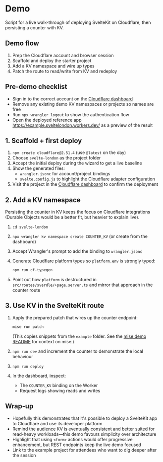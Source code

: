 # Demo

Script for a live walk-through of deploying SvelteKit on Cloudflare, then persisting a counter with KV.

## Demo flow

1. Prep the Cloudflare account and browser session
2. Scaffold and deploy the starter project
3. Add a KV namespace and wire up types
4. Patch the route to read/write from KV and redeploy

## Pre-demo checklist

- Sign in to the correct account on the [Cloudflare dashboard](https://dash.cloudflare.com/)
- Remove any existing demo KV namespaces or projects so names are free
- Run `npx wrangler logout` to show the authentication flow
- Open the deployed reference app <https://example.sveltelondon.workers.dev/> as a preview of the result

## 1. Scaffold + first deploy

1. `npm create cloudflare@2.51.4` (use `@latest` on the day)
2. Choose `svelte-london` as the project folder
3. Accept the initial deploy during the wizard to get a live baseline
4. Show the generated files:
   - `wrangler.jsonc` for account/project bindings
   - `svelte.config.js` to highlight the Cloudflare adapter configuration
5. Visit the project in the [Cloudflare dashboard](https://dash.cloudflare.com/) to confirm the deployment

## 2. Add a KV namespace

Persisting the counter in KV keeps the focus on Cloudflare integrations (Durable Objects would be a better fit, but heavier to explain live).

1. `cd svelte-london`
2. `npx wrangler kv namespace create COUNTER_KV` (or create from the dashboard)
3. Accept Wrangler's prompt to add the binding to `wrangler.jsonc`
4. Generate Cloudflare platform types so `platform.env` is strongly typed:

   ```bash
   npm run cf-typegen
   ```

5. Point out how `platform` is destructured in `src/routes/sverdle/+page.server.ts` and mirror that approach in the counter route

## 3. Use KV in the SvelteKit route

1. Apply the prepared patch that wires up the counter endpoint:

   ```bash
   mise run patch
   ```

   (This copies snippets from the `example` folder. See the [mise demo README](https://github.com/connorads/mise/tree/master/demo) for context on mise.)
2. `npm run dev` and increment the counter to demonstrate the local behaviour
3. `npm run deploy`
4. In the dashboard, inspect:
   - The `COUNTER_KV` binding on the Worker
   - Request logs showing reads and writes

## Wrap-up

- Hopefully this demonstrates that it's possible to deploy a SvelteKit app to Cloudflare and use its developer platform
- Remind the audience KV is eventually consistent and better suited for read-heavy workloads—this demo favours simplicity over architecture
- Highlight that using `<form>` actions would offer progressive enhancement, but REST endpoints keep the live demo focused
- Link to the example project for attendees who want to dig deeper after the session
